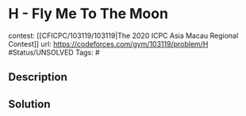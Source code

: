 # H - Fly Me To The Moon

contest: [[CFICPC/103119/103119|The 2020 ICPC Asia Macau Regional Contest]]
url: https://codeforces.com/gym/103119/problem/H
#Status/UNSOLVED
Tags: #

## Description

## Solution


